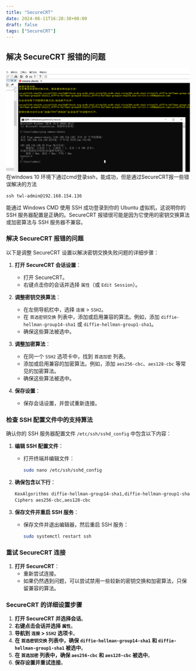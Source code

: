 ```yaml
---
title: "SecureCRT"
date: 2024-06-11T16:28:38+08:00
draft: false
tags: ["SecureCRT"]
---
```

## 解决 SecureCRT 报错的问题

![img.png](img.png)
在windows 10 环境下通过cmd登录ssh，能成功，但是通过SecureCRT报一些错误解决的方法
```shell
ssh twl-admin@192.168.154.136 
```
能通过 Windows CMD 使用 SSH 成功登录到你的 Ubuntu 虚拟机，这说明你的 SSH 服务器配置是正确的。SecureCRT 报错很可能是因为它使用的密钥交换算法或加密算法与 SSH 服务器不兼容。


### 解决 SecureCRT 报错的问题

以下是调整 SecureCRT 设置以解决密钥交换失败问题的详细步骤：

1. **打开 SecureCRT 会话设置**：
    - 打开 SecureCRT。
    - 右键点击你的会话并选择 `属性`（或 `Edit Session`）。

2. **调整密钥交换算法**：
    - 在左侧导航栏中，选择 `连接` > `SSH2`。
    - 在 `首选密钥交换` 列表中，添加或启用兼容的算法。例如，添加 `diffie-hellman-group14-sha1` 或 `diffie-hellman-group1-sha1`。
    - 确保这些算法被选中。

3. **调整加密算法**：
    - 在同一个 `SSH2` 选项卡中，找到 `首选加密` 列表。
    - 添加或启用兼容的加密算法。例如，添加 `aes256-cbc`、`aes128-cbc` 等常见的加密算法。
    - 确保这些算法被选中。

4. **保存设置**：
    - 保存会话设置，并尝试重新连接。

### 检查 SSH 配置文件中的支持算法

确认你的 SSH 服务器配置文件 `/etc/ssh/sshd_config` 中包含以下内容：

1. **编辑 SSH 配置文件**：
    - 打开终端并编辑文件：
      ```sh
      sudo nano /etc/ssh/sshd_config
      ```

2. **确保包含以下行**：
   ```sh
   KexAlgorithms diffie-hellman-group14-sha1,diffie-hellman-group1-sha1
   Ciphers aes256-cbc,aes128-cbc
   ```

3. **保存文件并重启 SSH 服务**：
    - 保存文件并退出编辑器，然后重启 SSH 服务：
      ```sh
      sudo systemctl restart ssh
      ```

### 重试 SecureCRT 连接

1. **打开 SecureCRT**：
    - 重新尝试连接。
    - 如果仍然遇到问题，可以尝试禁用一些较新的密钥交换和加密算法，只保留兼容的算法。

### SecureCRT 的详细设置步骤

1. **打开 SecureCRT 并选择会话**。
2. **右键点击会话并选择 `属性`**。
3. **导航到 `连接` > `SSH2` 选项卡**。
4. **在 `首选密钥交换` 列表中，确保 `diffie-hellman-group14-sha1` 和 `diffie-hellman-group1-sha1` 被选中**。
5. **在 `首选加密` 列表中，确保 `aes256-cbc` 和 `aes128-cbc` 被选中**。
6. **保存设置并重试连接**。

